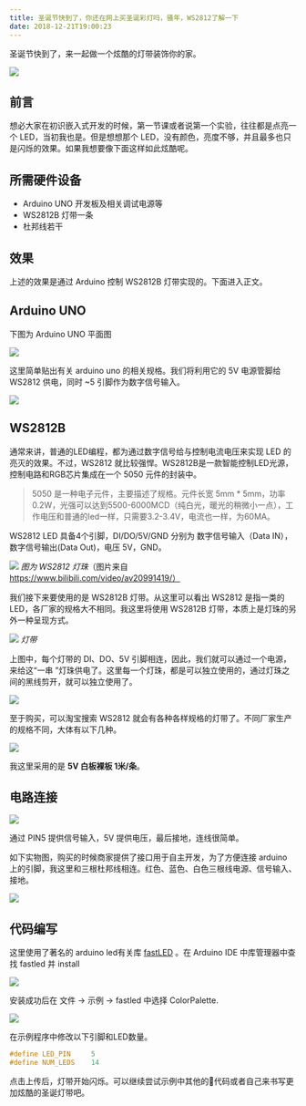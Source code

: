 ```yaml
---
title: 圣诞节快到了，你还在网上买圣诞彩灯吗，骚年，WS2812了解一下
date: 2018-12-21T19:00:23
---
```


圣诞节快到了，来一起做一个炫酷的灯带装饰你的家。

![](https://imgs.beacelee.com/2018/12-21/GIF2.gif)

## 前言
想必大家在初识嵌入式开发的时候，第一节课或者说第一个实验，往往都是点亮一个 LED，当初我也是。但是想想那个 LED，没有颜色，亮度不够，并且最多也只是闪烁的效果。如果我想要像下面这样如此炫酷呢。

## 所需硬件设备
- Arduino UNO 开发板及相关调试电源等
- WS2812B 灯带一条
- 杜邦线若干

## 效果
上述的效果是通过 Arduino 控制 WS2812B 灯带实现的。下面进入正文。

## Arduino UNO
下图为 Arduino UNO 平面图

![](
https://imgs.beacelee.com/2018/12-21/D22755E9-09E7-4A67-A786-3002AF2D9014.png
)

这里简单贴出有关 arduino uno 的相关规格。我们将利用它的 5V 电源管脚给 WS2812 供电，同时 ~5 引脚作为数字信号输入。

![](https://imgs.beacelee.com/2018/12-21/2.png)

## WS2812B
通常来讲，普通的LED编程，都为通过数字信号给与控制电流电压来实现 LED 的亮灭的效果。不过，WS2812 就比较强悍。WS2812B是一款智能控制LED光源，控制电路和RGB芯片集成在一个 5050 元件的封装中。

> 5050 是一种电子元件，主要描述了规格。元件长宽 5mm * 5mm，功率 0.2W，光强可以达到5500-6000MCD（纯白光，暖光的稍微小一点），工作电压和普通的led一样，只需要3.2-3.4V，电流也一样，为60MA。

WS2812 LED 具备4个引脚，DI/DO/5V/GND 分别为 数字信号输入（Data IN），数字信号输出(Data Out)，电压 5V，GND。

![](https://imgs.beacelee.com/2018/12-21/3.png)
*图为 WS2812 灯珠*（图片来自 https://www.bilibili.com/video/av20991419/）

我们接下来要使用的是 WS2812B 灯带。从这里可以看出 WS2812 是指一类的 LED，各厂家的规格大不相同。我这里将使用  WS2812B 灯带，本质上是灯珠的另外一种呈现方式。

![](https://imgs.beacelee.com/2018/12-21/4.png)
*灯带*

上图中，每个灯带的 DI、DO、5V 引脚相连，因此，我们就可以通过一个电源，来给这“一串 ”灯珠供电了。这里每一个灯珠，都是可以独立使用的，通过灯珠之间的黑线剪开，就可以独立使用了。

![](https://imgs.beacelee.com/2018/12-21/5.png)


至于购买，可以淘宝搜索 WS2812 就会有各种各样规格的灯带了。不同厂家生产的规格不同，大体有以下几种。

![](https://imgs.beacelee.com/2018/12-21/6.png)

我这里采用的是 **5V 白板裸板 1米/条**。


## 电路连接

![](https://imgs.beacelee.com/2018/12-21/7.png)

通过 PIN5 提供信号输入，5V 提供电压，最后接地，连线很简单。

如下实物图，购买的时候商家提供了接口用于自主开发，为了方便连接 arduino 上的引脚，我这里和三根杜邦线相连。红色、蓝色、白色三根线电源、信号输入、接地。


![](https://imgs.beacelee.com/2018/12-21/8.png)

## 代码编写

这里使用了著名的 arduino led有关库 [fastLED]( https://github.com/FastLED/FastLED) 。在 Arduino IDE 中库管理器中查找 fastled 并 install


![](https://imgs.beacelee.com/2018/12-21/9.png)

安装成功后在 文件 -> 示例 -> fastled 中选择 ColorPalette.


![](https://imgs.beacelee.com/2018/12-21/9.png)

在示例程序中修改以下引脚和LED数量。

```c
#define LED_PIN     5
#define NUM_LEDS    14
```

点击上传后，灯带开始闪烁。可以继续尝试示例中其他的代码或者自己来书写更加炫酷的圣诞灯带吧。

